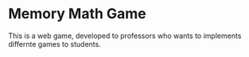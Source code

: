 # Memory Math Game
This is a web game, developed to professors who wants to implements differnte games to students.
